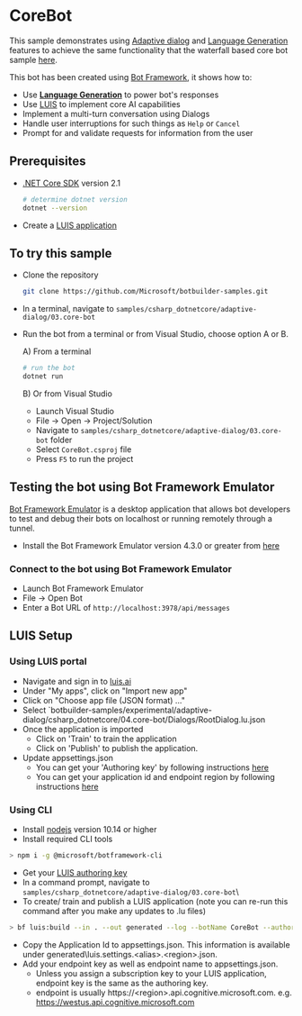 # CoreBot

This sample demonstrates using [Adaptive dialog][51] and [Language Generation][52] features to achieve the same functionality that the waterfall based core bot sample [here][53].

This bot has been created using [Bot Framework][1], it shows how to:
- Use **[Language Generation][41]** to power bot's responses
- Use [LUIS][11] to implement core AI capabilities
- Implement a multi-turn conversation using Dialogs
- Handle user interruptions for such things as `Help` or `Cancel`
- Prompt for and validate requests for information from the user

## Prerequisites

- [.NET Core SDK](https://dotnet.microsoft.com/download) version 2.1

  ```bash
  # determine dotnet version
  dotnet --version
  ```
- Create a [LUIS application](#LUIS-Setup)

## To try this sample

- Clone the repository

    ```bash
    git clone https://github.com/Microsoft/botbuilder-samples.git
    ```

- In a terminal, navigate to `samples/csharp_dotnetcore/adaptive-dialog/03.core-bot`
- Run the bot from a terminal or from Visual Studio, choose option A or B.

  A) From a terminal

  ```bash
  # run the bot
  dotnet run
  ```

  B) Or from Visual Studio

  - Launch Visual Studio
  - File -> Open -> Project/Solution
  - Navigate to `samples/csharp_dotnetcore/adaptive-dialog/03.core-bot` folder
  - Select `CoreBot.csproj` file
  - Press `F5` to run the project

## Testing the bot using Bot Framework Emulator

[Bot Framework Emulator](https://github.com/microsoft/botframework-emulator) is a desktop application that allows bot developers to test and debug their bots on localhost or running remotely through a tunnel.

- Install the Bot Framework Emulator version 4.3.0 or greater from [here](https://github.com/Microsoft/BotFramework-Emulator/releases)

### Connect to the bot using Bot Framework Emulator

- Launch Bot Framework Emulator
- File -> Open Bot
- Enter a Bot URL of `http://localhost:3978/api/messages`

## LUIS Setup
### Using LUIS portal
- Navigate and sign in to [luis.ai][11]
- Under "My apps", click on "Import new app"
- Click on "Choose app file (JSON format) ..."
- Select `botbuilder-samples/experimental/adaptive-dialog/csharp_dotnetcore/04.core-bot/Dialogs/RootDialog.lu.json
- Once the application is imported
    - Click on 'Train' to train the application
    - Click on 'Publish' to publish the application.
- Update appsettings.json
    - You can get your 'Authoring key' by following instructions [here][9]
    - You can get your application id and endpoint region by following instructions [here][10]

### Using CLI
- Install [nodejs][2] version 10.14 or higher
- Install required CLI tools
```bash
> npm i -g @microsoft/botframework-cli
```
- Get your [LUIS authoring key](https://docs.microsoft.com/en-us/azure/cognitive-services/LUIS/luis-concept-keys)
- In a command prompt, navigate to `samples/csharp_dotnetcore/adaptive-dialog/03.core-bot`\
- To create/ train and publish a LUIS application (note you can re-run this command after you make any updates to .lu files)
```bash
> bf luis:build --in . --out generated --log --botName CoreBot --authoringKey <your-luis-authoring-key>
```
- Copy the Application Id to appsettings.json. This information is available under generated\luis.settings.\<alias>.\<region>.json.
- Add your endpoint key as well as endpoint name to appsettings.json.
  - Unless you assign a subscription key to your LUIS application, endpoint key is the same as the authoring key.
  - endpoint is usually https://\<region>.api.cognitive.microsoft.com. e.g. https://westus.api.cognitive.microsoft.com


[1]: https://dev.botframework.com
[2]: https://nodejs.org/en/download/
[3]: https://docs.microsoft.com/cli/azure/install-azure-cli?view=azure-cli-latest
[4]: https://dotnet.microsoft.com/download
[6]: https://github.com/Microsoft/BotFramework-Emulator/releases
[9]: https://docs.microsoft.com/en-us/azure/cognitive-services/luis/luis-how-to-account-settings
[10]: https://docs.microsoft.com/en-us/azure/cognitive-services/luis/luis-reference-regions
[11]: https://luis.ai
[20]: https://docs.botframework.com
[21]: https://docs.microsoft.com/azure/bot-service/bot-service-overview-introduction?view=azure-bot-service-4.0
[22]: https://docs.microsoft.com/azure/bot-service/?view=azure-bot-service-4.0
[23]: https://docs.microsoft.com/en-us/azure/bot-service/bot-builder-prompts?view=azure-bot-service-4.0
[24]: https://docs.microsoft.com/en-us/javascript/api/botbuilder-dialogs/waterfall
[25]: https://docs.microsoft.com/en-us/azure/bot-service/bot-builder-concept-activity-processing?view=azure-bot-service-4.0
[26]: https://docs.microsoft.com/en-us/azure/bot-service/bot-builder-tutorial-waterfall?view=azure-bot-service-4.0
[27]: https://docs.microsoft.com/en-us/azure/bot-service/bot-concepts?view=azure-bot-service-4.0
[30]: https://www.npmjs.com/package/restify
[31]: https://www.npmjs.com/package/dotenv
[32]: https://docs.microsoft.com/azure/bot-service/bot-builder-basics?view=azure-bot-service-4.0
[40]: https://aka.ms/azuredeployment
[41]: ../../README.md

[51]:https://aka.ms/adaptive-dialogs
[52]:https://aka.ms/language-generation
[53]:../13.core-bot